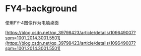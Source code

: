 # FY4-background
使用FY-4图像作为电脑桌面

[https://blog.csdn.net/qq_39798423/article/details/109649007?spm=1001.2014.3001.5501](https://blog.csdn.net/qq_39798423/article/details/109649007?spm=1001.2014.3001.5501)
